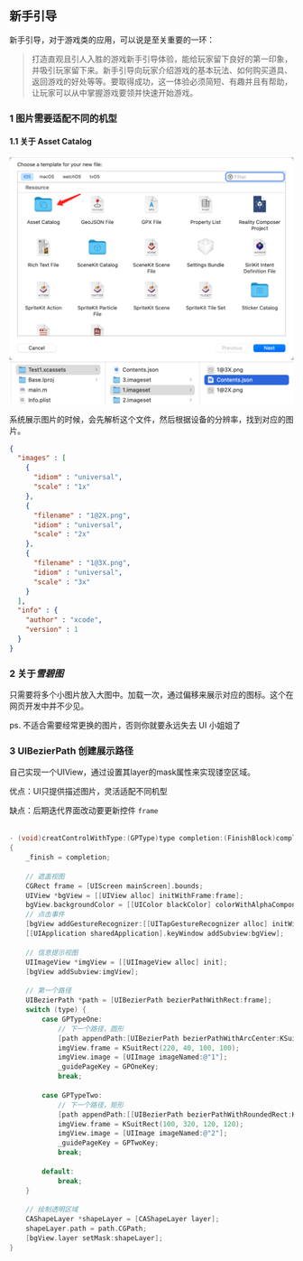 ## 新手引导

新手引导，对于游戏类的应用，可以说是至关重要的一环：

> 打造直观且引人入胜的游戏新手引导体验，能给玩家留下良好的第一印象，并吸引玩家留下来。新手引导向玩家介绍游戏的基本玩法、如何购买道具、返回游戏的好处等等。要取得成功，这一体验必须简短、有趣并且有帮助，让玩家可以从中掌握游戏要领并快速开始游戏。





### 1 图片需要适配不同的机型

#### 1.1 关于 Asset Catalog

<img src="../../assets/image-20210806144718114.png" alt="image-20210806144718114" style="zoom:50%;" />

<img src="../../assets/image-20210806144439625.png" alt="image-20210806144439625" style="zoom:50%;" />



系统展示图片的时候，会先解析这个文件，然后根据设备的分辨率，找到对应的图片。

```json
{
  "images" : [
    {
      "idiom" : "universal",
      "scale" : "1x"
    },
    {
      "filename" : "1@2X.png",
      "idiom" : "universal",
      "scale" : "2x"
    },
    {
      "filename" : "1@3X.png",
      "idiom" : "universal",
      "scale" : "3x"
    }
  ],
  "info" : {
    "author" : "xcode",
    "version" : 1
  }
}

```



### 2 关于*雪碧图*

只需要将多个小图片放入大图中。加载一次，通过偏移来展示对应的图标。这个在 网页开发中并不少见。

ps. 不适合需要经常更换的图片，否则你就要永远失去 UI 小姐姐了





### 3 UIBezierPath 创建展示路径

自己实现一个UIView，通过设置其layer的mask属性来实现镂空区域。

优点：UI只提供描述图片，灵活适配不同机型

缺点：后期迭代界面改动要更新控件 `frame`

```objective-c

- (void)creatControlWithType:(GPType)type completion:(FinishBlock)completion
{
    _finish = completion;
 
    // 遮盖视图
    CGRect frame = [UIScreen mainScreen].bounds;
    UIView *bgView = [[UIView alloc] initWithFrame:frame];
    bgView.backgroundColor = [[UIColor blackColor] colorWithAlphaComponent:0.7f];
    // 点击事件
    [bgView addGestureRecognizer:[[UITapGestureRecognizer alloc] initWithTarget:self action:@selector(tap:)]];
    [[UIApplication sharedApplication].keyWindow addSubview:bgView];
    
    // 信息提示视图
    UIImageView *imgView = [[UIImageView alloc] init];
    [bgView addSubview:imgView];
    
    // 第一个路径
    UIBezierPath *path = [UIBezierPath bezierPathWithRect:frame];
    switch (type) {
        case GPTypeOne:
            // 下一个路径，圆形
            [path appendPath:[UIBezierPath bezierPathWithArcCenter:KSuitPoint(227, 188) radius:KSuitFloat(46) startAngle:0 endAngle:2 * M_PI clockwise:NO]];
            imgView.frame = KSuitRect(220, 40, 100, 100);
            imgView.image = [UIImage imageNamed:@"1"];
            _guidePageKey = GPOneKey;
            break;
            
        case GPTypeTwo:
            // 下一个路径，矩形
            [path appendPath:[[UIBezierPath bezierPathWithRoundedRect:KSuitRect(5, 436, 90, 40) cornerRadius:5] bezierPathByReversingPath]];
            imgView.frame = KSuitRect(100, 320, 120, 120);
            imgView.image = [UIImage imageNamed:@"2"];
            _guidePageKey = GPTwoKey;
            break;
            
        default:
            break;
    }
    
    // 绘制透明区域
    CAShapeLayer *shapeLayer = [CAShapeLayer layer];
    shapeLayer.path = path.CGPath;
    [bgView.layer setMask:shapeLayer];
}

```

